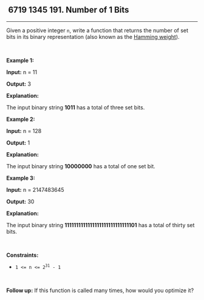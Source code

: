 <h2> 6719 1345
191. Number of 1 Bits</h2><hr><div><p>Given a positive integer <code>n</code>, write a function that returns the number of <span data-keyword="set-bit">set bits</span> in its binary representation (also known as the <a href="http://en.wikipedia.org/wiki/Hamming_weight" target="_blank">Hamming weight</a>).</p>

<p>&nbsp;</p>
<p><strong class="example">Example 1:</strong></p>

<div class="example-block">
<p><strong>Input:</strong> <span class="example-io">n = 11</span></p>

<p><strong>Output:</strong> <span class="example-io">3</span></p>

<p><strong>Explanation:</strong></p>

<p>The input binary string <strong>1011</strong> has a total of three set bits.</p>
</div>

<p><strong class="example">Example 2:</strong></p>

<div class="example-block">
<p><strong>Input:</strong> <span class="example-io">n = 128</span></p>

<p><strong>Output:</strong> <span class="example-io">1</span></p>

<p><strong>Explanation:</strong></p>

<p>The input binary string <strong>10000000</strong> has a total of one set bit.</p>
</div>

<p><strong class="example">Example 3:</strong></p>

<div class="example-block">
<p><strong>Input:</strong> <span class="example-io">n = 2147483645</span></p>

<p><strong>Output:</strong> <span class="example-io">30</span></p>

<p><strong>Explanation:</strong></p>

<p>The input binary string <strong>1111111111111111111111111111101</strong> has a total of thirty set bits.</p>
</div>

<p>&nbsp;</p>
<p><strong>Constraints:</strong></p>

<ul>
	<li><code>1 &lt;= n &lt;= 2<sup>31</sup> - 1</code></li>
</ul>

<p>&nbsp;</p>
<strong>Follow up:</strong> If this function is called many times, how would you optimize it?</div>